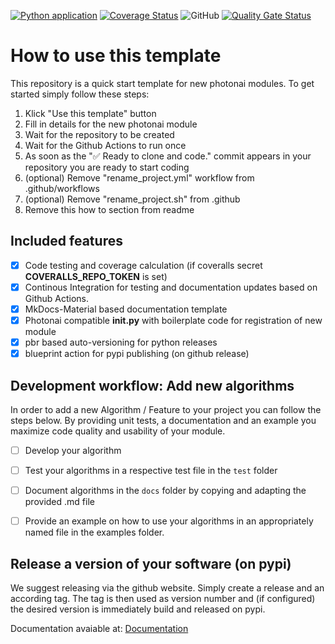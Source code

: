 [![Python application](https://github.com/jernsting/python_package_template/actions/workflows/lindandtest.yml/badge.svg)](https://github.com/wwu-mmll/photonai_module_template/actions/workflows/lindandtest.yml)
[![Coverage Status](https://coveralls.io/repos/github/jernsting/python_package_template/badge.svg?branch=master)](https://coveralls.io/github/wwu-mmll/photonai_module_template?branch=master)
![GitHub](https://img.shields.io/github/license/jernsting/python_package_template)
[![Quality Gate Status](https://sonarcloud.io/api/project_badges/measure?project=jernsting_python_package_template&metric=alert_status)](https://sonarcloud.io/summary/new_code?id=jernsting_python_package_template)

# How to use this template
This repository is a quick start template for new photonai modules. To get started simply follow these steps:
1. Klick "Use this template" button
2. Fill in details for the new photonai module
3. Wait for the repository to be created
4. Wait for the Github Actions to run once
5. As soon as the "✅ Ready to clone and code." commit appears in your repository you are ready to start coding
6. (optional) Remove "rename_project.yml" workflow from .github/workflows
7. (optional) Remove "rename_project.sh" from .github
8. Remove this how to section from readme

## Included features
- [X] Code testing and coverage calculation (if coveralls secret **COVERALLS_REPO_TOKEN** is set)
- [X] Continous Integration for testing and documentation updates based on Github Actions.
- [X] MkDocs-Material based documentation template
- [X] Photonai compatible **init.py** with boilerplate code for registration of new module
- [X] pbr based auto-versioning for python releases 
- [X] blueprint action for pypi publishing (on github release)

##  Development workflow: Add new algorithms
In order to add a new Algorithm / Feature to your project you can follow the steps below. By providing unit tests, a documentation and an example you maximize code quality and usability of your module.  
- [ ] Develop your algorithm
- [ ] Test your algorithms in a respective test file in the `test` folder 
- [ ] Document algorithms in the `docs` folder by copying and adapting the provided .md file
- [ ] Provide an example on how to use your algorithms in an appropriately named file in the examples folder.


## Release a version of your software (on pypi)
We suggest releasing via the github website. Simply create a release and an according tag.
The tag is then used as version number and (if configured) the desired version is immediately build and released on pypi.

Documentation avaiable at: [Documentation](https://jernsting.github.io/python_package_template/)
